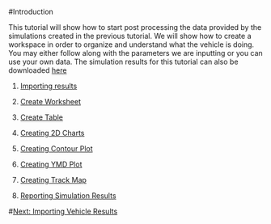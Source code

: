 #Introduction

This tutorial will show how to start post processing the data provided by the simulations created in the previous tutorial. We will show how to create a workspace in order to organize and understand what the vehicle is doing.  You may either follow along with the parameters we are inputting or you can use your own data. The simulation results for this tutorial can also be downloaded [here](../Tutorial_Files.zip)

1) [Importing results](2_Importing_Results.md)

2) [Create Worksheet](3_Create_Worksheet.md)

3) [Create Table](4_CreateTable.md)

4) [Creating 2D Charts](5_2DChart.md)

5) [Creating Contour Plot](6_ContourChart.md)

6) [Creating YMD Plot](7_YMDPlot.md)

7) [Creating Track Map](8_TrackMap.md)

8) [Reporting Simulation Results](9_SimReport.md)

#[Next: Importing Vehicle Results](2_Importing_Results.md)